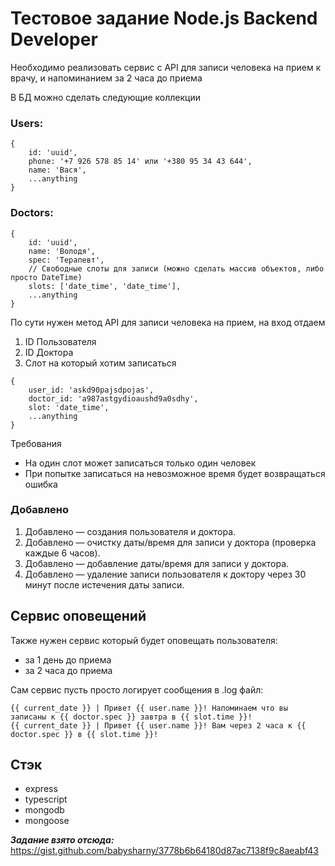 # Тестовое задание Node.js Backend Developer

Необходимо реализовать сервис с API для записи человека на прием к врачу, и напоминанием за 2 часа до приема

В БД можно сделать следующие коллекции
### Users:
```
{
    id: 'uuid',
    phone: '+7 926 578 85 14' или '+380 95 34 43 644',
    name: 'Вася',
    ...anything
}
```
### Doctors:
```
{
    id: 'uuid',
    name: 'Володя',
    spec: 'Терапевт',
    // Свободные слоты для записи (можно сделать массив объектов, либо просто DateTime)
    slots: ['date_time', 'date_time'],
    ...anything
}
```

По сути нужен метод API для записи человека на прием, на вход отдаем
1. ID Пользователя
2. ID Доктора
3. Слот на который хотим записаться
```
{
    user_id: 'askd90pajsdpojas',    
    doctor_id: 'a987astgydioaushd9a0sdhy',
    slot: 'date_time',
    ...anything
}
```

Требования
- На один слот может записаться только один человек
- При попытке записаться на невозможное время будет возвращаться ошибка

### Добавлено
1. Добавлено — создания пользователя и доктора.
2. Добавлено — очистку даты/время для записи у доктора (проверка каждые 6 часов).
3. Добавлено — добавление даты/время для записи у доктора.
4. Добавлено — удаление записи пользователя к доктору через 30 минут после истечения даты записи.

## Сервис оповещений
Также нужен сервис который будет оповещать пользователя:
- за 1 день до приема
- за 2 часа до приема

Сам сервис пусть просто логирует сообщения в .log файл:
```
{{ current_date }} | Привет {{ user.name }}! Напоминаем что вы записаны к {{ doctor.spec }} завтра в {{ slot.time }}!
{{ current_date }} | Привет {{ user.name }}! Вам через 2 часа к {{ doctor.spec }} в {{ slot.time }}!
```

## Cтэк
- express
- typescript
- mongodb
- mongoose

***Задание взято отсюда:*** <https://gist.github.com/babysharny/3778b6b64180d87ac7138f9c8aeabf43>
